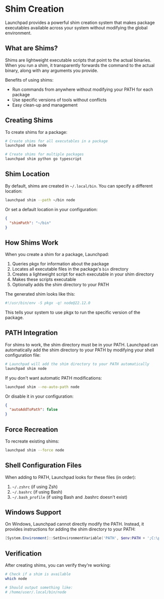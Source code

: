# Shim Creation

Launchpad provides a powerful shim creation system that makes package executables available across your system without modifying the global environment.

## What are Shims?

Shims are lightweight executable scripts that point to the actual binaries. When you run a shim, it transparently forwards the command to the actual binary, along with any arguments you provide.

Benefits of using shims:
- Run commands from anywhere without modifying your PATH for each package
- Use specific versions of tools without conflicts
- Easy clean-up and management

## Creating Shims

To create shims for a package:

```bash
# Create shims for all executables in a package
launchpad shim node

# Create shims for multiple packages
launchpad shim python go typescript
```

## Shim Location

By default, shims are created in `~/.local/bin`. You can specify a different location:

```bash
launchpad shim --path ~/bin node
```

Or set a default location in your configuration:

```json
{
  "shimPath": "~/bin"
}
```

## How Shims Work

When you create a shim for a package, Launchpad:

1. Queries pkgx for information about the package
2. Locates all executable files in the package's `bin` directory
3. Creates a lightweight script for each executable in your shim directory
4. Makes these scripts executable
5. Optionally adds the shim directory to your PATH

The generated shim looks like this:

```sh
#!/usr/bin/env -S pkgx -q! node@22.12.0
```

This tells your system to use pkgx to run the specific version of the package.

## PATH Integration

For shims to work, the shim directory must be in your PATH. Launchpad can automatically add the shim directory to your PATH by modifying your shell configuration file:

```bash
# Launchpad will add the shim directory to your PATH automatically
launchpad shim node
```

If you don't want automatic PATH modifications:

```bash
launchpad shim --no-auto-path node
```

Or disable it in your configuration:

```json
{
  "autoAddToPath": false
}
```

## Force Recreation

To recreate existing shims:

```bash
launchpad shim --force node
```

## Shell Configuration Files

When adding to PATH, Launchpad looks for these files (in order):

1. `~/.zshrc` (if using Zsh)
2. `~/.bashrc` (if using Bash)
3. `~/.bash_profile` (if using Bash and .bashrc doesn't exist)

## Windows Support

On Windows, Launchpad cannot directly modify the PATH. Instead, it provides instructions for adding the shim directory to your PATH:

```powershell
[System.Environment]::SetEnvironmentVariable('PATH', $env:PATH + ';C:\path\to\shims', [System.EnvironmentVariableTarget]::Machine)
```

## Verification

After creating shims, you can verify they're working:

```bash
# Check if a shim is available
which node

# Should output something like:
# /home/user/.local/bin/node
```
